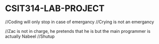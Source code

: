 # CSIT314-LAB-PROJECT

//Coding will only stop in case of emergancy
//Crying is not an emergancy

//Zac is not in charge, he pretends that he is but the main programmer is actually Nabeel
//Shutup
